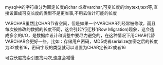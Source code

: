 mysql中的字符串分为固定长度的char 或者varchar,可变长度的tinytext,text等,直接设置成可变长度的类型不是更省事,不用去估计可能的长度



VARCHAR虽然比CHAR节省空间，但是如果一个VARCHAR列经常被修改，而且每次被修改的数据的长度不同，这会引起‘行迁移’(Row Migration)现象，这会造成多余的I/O，是数据库设计和调整中要尽力避免的，在这种情况下用CHAR代替VARCHAR会更好一些。比如：存储用户密码，MD5或者serialize加密之后的长度为32或者16，密码字段的类型就可以设置为CHAR定长32或者16


可变长度找索引要找两次,速度会减慢

